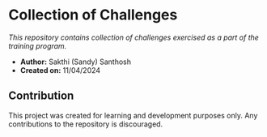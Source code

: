 # Collection of Challenges

*This repository contains collection of challenges exercised as a part of the training program.*

- **Author:** Sakthi (Sandy) Santhosh
- **Created on:** 11/04/2024

## Contribution

This project was created for learning and development purposes only. Any contributions to the repository is discouraged.
